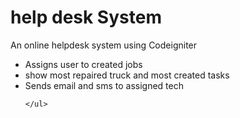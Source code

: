 <div align="left">


# help desk System
  
 An online helpdesk system using Codeigniter


</div>
<div>
	<ul>
		<li>  Assigns user to created jobs </li>
			<li>  show most repaired truck and most created tasks </li>
			<li>  Sends email and sms to assigned tech </li>
		
	</ul>


</div
